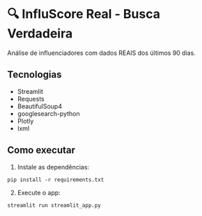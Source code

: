 # 🔍 InfluScore Real - Busca Verdadeira

Análise de influenciadores com dados REAIS dos últimos 90 dias.

## Tecnologias
- Streamlit
- Requests
- BeautifulSoup4
- googlesearch-python
- Plotly
- lxml

## Como executar
1. Instale as dependências:
```
pip install -r requirements.txt
```
2. Execute o app:
```
streamlit run streamlit_app.py
```
